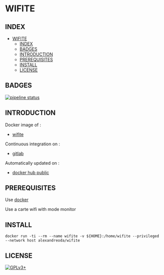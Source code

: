 # WIFITE

## INDEX

- [WIFITE](#wifite)
  - [INDEX](#index)
  - [BADGES](#badges)
  - [INTRODUCTION](#introduction)
  - [PREREQUISITES](#prerequisites)
  - [INSTALL](#install)
  - [LICENSE](#license)

## BADGES

[![pipeline status](https://gitlab.com/oda-alexandre/wifite/badges/master/pipeline.svg)](https://gitlab.com/oda-alexandre/wifite/commits/master)

## INTRODUCTION

Docker image of :

- [wifite](https://github.com/derv82/wifite2)

Continuous integration on :

- [gitlab](https://gitlab.com/oda-alexandre/wifite/pipelines)

Automatically updated on :

- [docker hub public](https://hub.docker.com/r/alexandreoda/wifite)

## PREREQUISITES

Use [docker](https://www.docker.com)

Use a carte wifi with mode monitor

## INSTALL

```docker run -ti --rm --name wifite -v ${HOME}:/home/wifite --privileged --network host alexandreoda/wifite```

## LICENSE

[![GPLv3+](http://gplv3.fsf.org/gplv3-127x51.png)](https://gitlab.com/oda-alexandre/wifite/blob/master/LICENSE)
